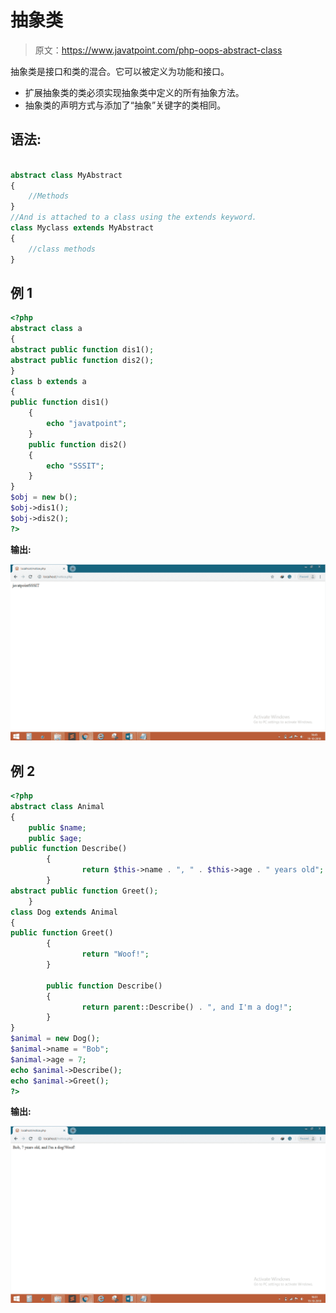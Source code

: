 # 抽象类

> 原文：<https://www.javatpoint.com/php-oops-abstract-class>

抽象类是接口和类的混合。它可以被定义为功能和接口。

*   扩展抽象类的类必须实现抽象类中定义的所有抽象方法。
*   抽象类的声明方式与添加了“抽象”关键字的类相同。

## 语法:

```php

abstract class MyAbstract
{
	//Methods
}
//And is attached to a class using the extends keyword.
class Myclass extends MyAbstract
{
	//class methods
}

```

## 例 1

```php
<?php
abstract class a
{
abstract public function dis1();
abstract public function dis2();
}
class b extends a
{
public function dis1()
	{
		echo "javatpoint";
	}
	public function dis2()
	{
		echo "SSSIT";	
	}
}
$obj = new b();
$obj->dis1();
$obj->dis2();
?>

```

**输出:**

![ABSTRACT CLASS](img/cc4af7923851ebb07541812d514ed5c2.png)

## 例 2

```php
<?php
abstract class Animal
{
    public $name;
    public $age;
public function Describe()
    	{
        		return $this->name . ", " . $this->age . " years old";    
    	}
abstract public function Greet();
   	}
class Dog extends Animal
{
public function Greet()
    	{
        		return "Woof!";    
    	}

    	public function Describe()
    	{
        		return parent::Describe() . ", and I'm a dog!";    
    	}
}
$animal = new Dog();
$animal->name = "Bob";
$animal->age = 7;
echo $animal->Describe();
echo $animal->Greet();
?>

```

**输出:**

![ABSTRACT CLASS](img/7c7b5ff539d44c662f50c917dfa3239c.png)